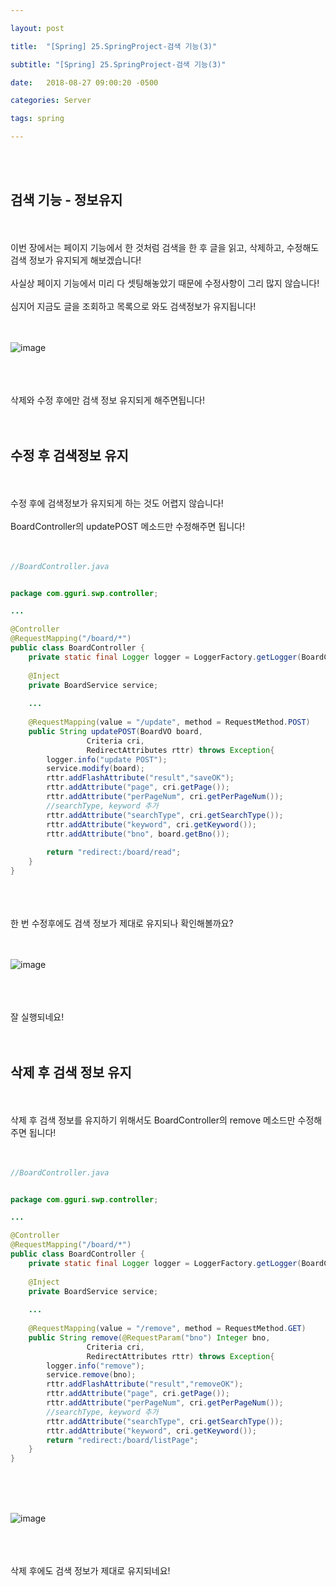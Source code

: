 ```yaml
---

layout: post

title:  "[Spring] 25.SpringProject-검색 기능(3)"

subtitle: "[Spring] 25.SpringProject-검색 기능(3)"

date:   2018-08-27 09:00:20 -0500

categories: Server

tags: spring

---
```


<br>
<br>

## 검색 기능 - 정보유지

<br>
<br>
이번 장에서는 페이지 기능에서 한 것처럼 검색을 한 후 글을 읽고, 삭제하고, 수정해도 검색 정보가 유지되게 해보겠습니다!
<br>
<br>
사실상 페이지 기능에서 미리 다 셋팅해놓았기 때문에 수정사항이 그리 많지 않습니다!
<br>
<br>
심지어 지금도 글을 조회하고 목록으로 와도 검색정보가 유지됩니다!
<br>
<br>
<br>

![image](/image/Spring_image/Spring_image_114.png)

<br>
<br>
<br>
삭제와 수정 후에만 검색 정보 유지되게 해주면됩니다!
<br>
<br>
<br>

## 수정 후 검색정보 유지

<br>
<br>
수정 후에 검색정보가 유지되게 하는 것도 어렵지 않습니다!
<br>
<br>
BoardController의 updatePOST 메소드만 수정해주면 됩니다!
<br>
<br>
<br>

```java
//BoardController.java


package com.gguri.swp.controller;

...

@Controller
@RequestMapping("/board/*")
public class BoardController {
	private static final Logger logger = LoggerFactory.getLogger(BoardController.class);
	
	@Inject
	private BoardService service;
	
	...
    
	@RequestMapping(value = "/update", method = RequestMethod.POST)
	public String updatePOST(BoardVO board, 
				 Criteria cri,
				 RedirectAttributes rttr) throws Exception{
		logger.info("update POST");
		service.modify(board);
		rttr.addFlashAttribute("result","saveOK");
		rttr.addAttribute("page", cri.getPage());
		rttr.addAttribute("perPageNum", cri.getPerPageNum());
        //searchType, keyword 추가
		rttr.addAttribute("searchType", cri.getSearchType());
		rttr.addAttribute("keyword", cri.getKeyword());
		rttr.addAttribute("bno", board.getBno());
		
		return "redirect:/board/read";
	}
}

```

<br>
<br>
<br>
한 번 수정후에도 검색 정보가 제대로 유지되나 확인해볼까요?
<br>
<br>
<br>

![image](/image/Spring_image/Spring_image_115.png)

<br>
<br>
<br>
잘 실행되네요!
<br>
<br>
<br>

## 삭제 후 검색 정보 유지

<br>
<br>
삭제 후 검색 정보를 유지하기 위해서도 BoardController의 remove 메소드만 수정해주면 됩니다!
<br>
<br>
<br>

```java
//BoardController.java


package com.gguri.swp.controller;

...

@Controller
@RequestMapping("/board/*")
public class BoardController {
	private static final Logger logger = LoggerFactory.getLogger(BoardController.class);
	
	@Inject
	private BoardService service;
	
	...
    
	@RequestMapping(value = "/remove", method = RequestMethod.GET)
	public String remove(@RequestParam("bno") Integer bno, 
			     Criteria cri,
			     RedirectAttributes rttr) throws Exception{
		logger.info("remove");
		service.remove(bno);
		rttr.addFlashAttribute("result","removeOK");
		rttr.addAttribute("page", cri.getPage());
		rttr.addAttribute("perPageNum", cri.getPerPageNum());
        //searchType, keyword 추가
		rttr.addAttribute("searchType", cri.getSearchType());
		rttr.addAttribute("keyword", cri.getKeyword());
		return "redirect:/board/listPage";
	}
}
```

<br>
<br>
<br>

![image](/image/Spring_image/Spring_image_116.png)

<br>
<br>
<br>
삭제 후에도 검색 정보가 제대로 유지되네요!
